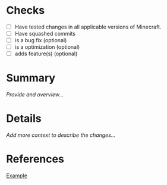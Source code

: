 # Checks
- [ ] Have tested changes in all applicable versions of Minecraft.
- [ ] Have squashed commits
- [ ] is a bug fix (optional)
- [ ] is a optimization (optional)
- [ ] adds feature(s) (optional)

# Summary
_Provide and overview..._

# Details
_Add more context to describe the changes..._

# References 
[Example](www.google.com)
